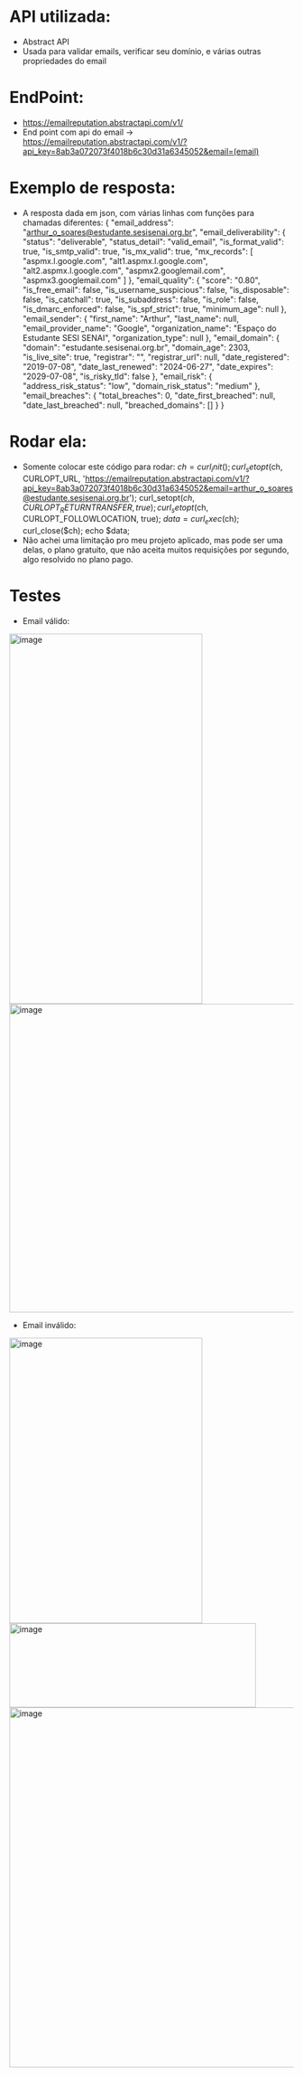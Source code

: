 # API utilizada:
- Abstract API
- Usada para validar emails, verificar seu domínio, e várias outras propriedades do email

# EndPoint:
- https://emailreputation.abstractapi.com/v1/
- End point com api do email -> https://emailreputation.abstractapi.com/v1/?api_key=8ab3a072073f4018b6c30d31a6345052&email=(email)

# Exemplo de resposta:
- A resposta dada em json, com várias linhas com funções para chamadas diferentes:
{
    "email_address": "arthur_o_soares@estudante.sesisenai.org.br",
    "email_deliverability": {
        "status": "deliverable",
        "status_detail": "valid_email",
        "is_format_valid": true,
        "is_smtp_valid": true,
        "is_mx_valid": true,
        "mx_records": [
            "aspmx.l.google.com",
            "alt1.aspmx.l.google.com",
            "alt2.aspmx.l.google.com",
            "aspmx2.googlemail.com",
            "aspmx3.googlemail.com"
        ]
    },
    "email_quality": {
        "score": "0.80",
        "is_free_email": false,
        "is_username_suspicious": false,
        "is_disposable": false,
        "is_catchall": true,
        "is_subaddress": false,
        "is_role": false,
        "is_dmarc_enforced": false,
        "is_spf_strict": true,
        "minimum_age": null
    },
    "email_sender": {
        "first_name": "Arthur",
        "last_name": null,
        "email_provider_name": "Google",
        "organization_name": "Espaço do Estudante SESI SENAI",
        "organization_type": null
    },
    "email_domain": {
        "domain": "estudante.sesisenai.org.br",
        "domain_age": 2303,
        "is_live_site": true,
        "registrar": "",
        "registrar_url": null,
        "date_registered": "2019-07-08",
        "date_last_renewed": "2024-06-27",
        "date_expires": "2029-07-08",
        "is_risky_tld": false
    },
    "email_risk": {
        "address_risk_status": "low",
        "domain_risk_status": "medium"
    },
    "email_breaches": {
        "total_breaches": 0,
        "date_first_breached": null,
        "date_last_breached": null,
        "breached_domains": []
    }
}

# Rodar ela:
 - Somente colocar este código para rodar:
   $ch = curl_init();
   curl_setopt($ch, CURLOPT_URL, 'https://emailreputation.abstractapi.com/v1/?api_key=8ab3a072073f4018b6c30d31a6345052&email=arthur_o_soares@estudante.sesisenai.org.br');
   curl_setopt($ch, CURLOPT_RETURNTRANSFER, true);
   curl_setopt($ch, CURLOPT_FOLLOWLOCATION, true);
   $data = curl_exec($ch);
   curl_close($ch);
   echo $data;
- Não achei uma limitação pro meu projeto aplicado, mas pode ser uma delas, o plano gratuito, que não aceita muitos requisições por segundo, algo resolvido no plano pago.

# Testes
- Email válido:
<img width="342" height="655" alt="image" src="https://github.com/user-attachments/assets/11353851-0a1a-4f8c-9607-f35e1414cd84" />
<img width="1418" height="546" alt="image" src="https://github.com/user-attachments/assets/04379679-cc58-4906-8911-a4539906a580" />

- Email inválido:
<img width="342" height="505" alt="image" src="https://github.com/user-attachments/assets/80a016ed-5eb9-4a77-ae86-f0b17d288fba" />
<img width="437" height="149" alt="image" src="https://github.com/user-attachments/assets/613628df-ecd7-452c-9c36-98b7abf01bcc" />
<img width="1326" height="637" alt="image" src="https://github.com/user-attachments/assets/4e38dc22-751c-454e-9ad4-40c763f48001" />
